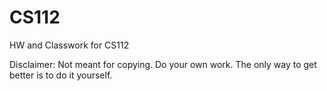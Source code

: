 # CS112
HW and Classwork for CS112 

Disclaimer: Not meant for copying. Do your own work. The only way to get better is to do it yourself. 
